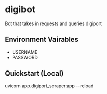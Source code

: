# digibot
Bot that takes in requests and queries digiport

## Environment Vairables
- USERNAME
- PASSWORD

## Quickstart (Local)
uvicorn app.digiport_scraper:app --reload